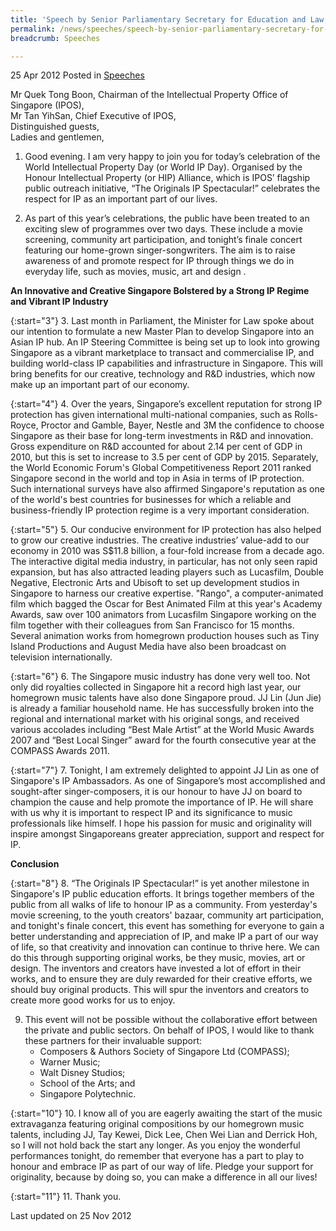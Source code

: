 ```yaml
---
title: 'Speech by Senior Parliamentary Secretary for Education and Law, Ms Sim Ann, at the Originals IP Spectacular! Finale Event'
permalink: /news/speeches/speech-by-senior-parliamentary-secretary-for-education-and-law-ms-sim-ann-at-the-originals-ip_1
breadcrumb: Speeches

---
```



25 Apr 2012 Posted in [Speeches](/news/speeches)

Mr Quek Tong Boon, Chairman of the Intellectual Property Office of Singapore (IPOS),      
Mr Tan YihSan, Chief Executive of IPOS,  
Distinguished guests,  
Ladies and gentlemen,  

1. Good evening. I am very happy to join you for today’s celebration of the World Intellectual Property Day (or World IP Day). Organised by the Honour Intellectual Property (or HIP) Alliance, which is IPOS’ flagship public outreach initiative, “The Originals IP Spectacular!” celebrates the respect for IP as an important part of our lives. 

2. As part of this year’s celebrations, the public have been treated to an exciting slew of programmes over two days. These include a movie screening, community art participation, and tonight’s finale concert featuring our home-grown singer-songwriters.   The aim is to raise awareness of and promote respect for IP through things we do in everyday life, such as movies, music, art and design .

**An Innovative and Creative Singapore Bolstered by a Strong IP Regime and Vibrant IP Industry**

{:start="3"}
3. Last month in Parliament, the Minister for Law spoke about our intention to formulate a new Master Plan to develop Singapore into an Asian IP hub. An IP Steering Committee is being set up to look into growing Singapore as a vibrant marketplace to transact and commercialise IP, and building world-class IP capabilities and infrastructure in Singapore. This will bring benefits for our creative, technology and R&D industries, which now make up an important part of our economy. 

{:start="4"}
4. Over the years, Singapore’s excellent reputation for strong IP protection has given international multi-national companies, such as Rolls-Royce, Proctor and Gamble, Bayer, Nestle and 3M the confidence to choose Singapore as their base for long-term investments in R&D and innovation. Gross expenditure on R&D accounted for about 2.14 per cent of GDP in 2010, but this is set to increase to 3.5 per cent of GDP by 2015. Separately, the World Economic Forum's Global Competitiveness Report 2011 ranked Singapore second in the world and top in Asia in terms of IP protection. Such international surveys have also affirmed Singapore's reputation as one of the world's best countries for businesses for which a reliable and business-friendly IP protection regime is a very important consideration.

{:start="5"}
5. Our conducive environment for IP protection has also helped to grow our creative industries. The creative industries’ value-add to our economy in 2010 was S$11.8 billion, a four-fold increase from a decade ago. The interactive digital media industry, in particular, has not only seen rapid expansion, but has also attracted leading players such as Lucasfilm, Double Negative, Electronic Arts and Ubisoft to set up development studios in Singapore to harness our creative expertise. "Rango", a computer-animated film which bagged the Oscar for Best Animated Film at this year's Academy Awards, saw over 100 animators from Lucasfilm Singapore working on the film together with their colleagues from San Francisco for 15 months. Several animation works from homegrown production houses such as Tiny Island Productions and August Media have also been broadcast on television internationally.

{:start="6"}
6. The Singapore music industry has done very well too. Not only did royalties collected in Singapore hit a record high last year, our homegrown music talents have also done Singapore proud.  JJ Lin (Jun Jie) is already a familiar household name. He has successfully broken into the regional and international market with his original songs, and received various accolades including “Best Male Artist” at the World Music Awards 2007 and “Best Local Singer” award for the fourth consecutive year at the COMPASS Awards 2011.  

{:start="7"}
7. Tonight, I am extremely delighted to appoint JJ Lin as one of Singapore's IP Ambassadors. As one of Singapore’s most accomplished and sought-after singer-composers, it is our honour to have JJ on board to champion the cause and help promote the importance of IP. He will share with us why it is important to respect IP and its significance to music professionals like himself. I hope his passion for music and originality will inspire amongst Singaporeans greater appreciation, support and respect for IP.

**Conclusion**

{:start="8"}
8. “The Originals IP Spectacular!” is yet another milestone in Singapore's IP public education efforts. It brings together members of the public from all walks of life to honour IP as a community. From yesterday's movie screening, to the youth creators' bazaar, community art participation, and tonight's finale concert, this event has something for everyone to gain a better understanding and appreciation of IP, and make IP a part of our way of life, so that creativity and innovation can continue to thrive here. We can do this through supporting original works, be they music, movies, art or design. The inventors and creators have invested a lot of effort in their works, and to ensure they are duly rewarded for their creative efforts, we should buy original products. This will spur the inventors and creators to create more good works for us to enjoy.


<ol start="9">
<li>This event will not be possible without the collaborative effort between the private and public sectors.   On behalf of IPOS, I would like to thank these partners for their invaluable support: 

<ul>
<li>Composers & Authors Society of Singapore Ltd (COMPASS); </li>
<li>Warner Music;</li>
<li>Walt Disney Studios; </li>
<li>School of the Arts; and </li>
<li>Singapore Polytechnic. </li>
</ul>
</li>
</ol>

{:start="10"}
10. I know all of you are eagerly awaiting the start of the music extravaganza featuring original compositions by our homegrown music talents, including JJ, Tay Kewei, Dick Lee, Chen Wei Lian and Derrick Hoh, so I will not hold back the start any longer. As you enjoy the wonderful performances tonight, do remember that everyone has a part to play to honour and embrace IP as part of our way of life. Pledge your support for originality, because by doing so, you can make a difference in all our lives!

{:start="11"}
11. Thank you.

<p class="right-side-updated">Last updated on 25 Nov 2012</p>
